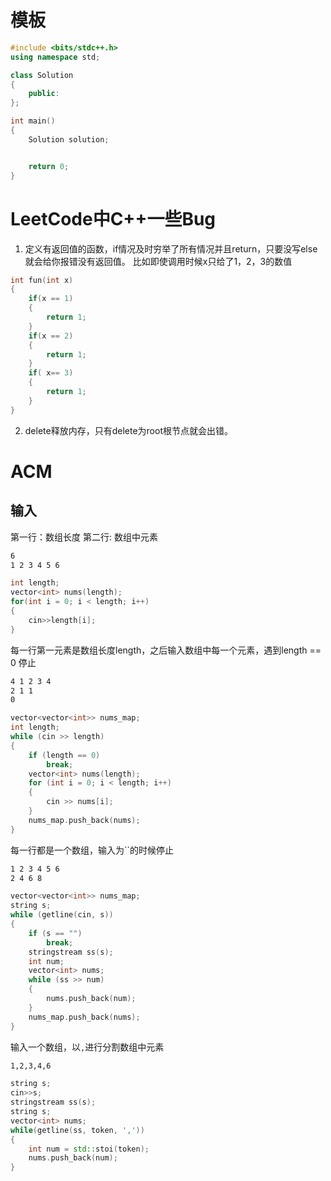 # 模板
```c++
#include <bits/stdc++.h> 
using namespace std;

class Solution
{
    public:
};

int main()
{
    Solution solution;


    return 0;
}
```

# LeetCode中C++一些Bug
1. 定义有返回值的函数，if情况及时穷举了所有情况并且return，只要没写else就会给你报错没有返回值。
比如即使调用时候x只给了1，2，3的数值
```c++
int fun(int x)
{
    if(x == 1)
    {
        return 1;
    }
    if(x == 2)
    {
        return 1;
    }
    if( x== 3)
    {
        return 1;
    }
}
```
2. delete释放内存，只有delete为root根节点就会出错。



# ACM
## 输入
第一行：数组长度 第二行: 数组中元素 
```bash
6
1 2 3 4 5 6
```
```c++
int length;
vector<int> nums(length);
for(int i = 0; i < length; i++)
{
    cin>>length[i];
}
```

每一行第一元素是数组长度length，之后输入数组中每一个元素，遇到length == 0 停止
```bash
4 1 2 3 4
2 1 1
0 
```

```c++
vector<vector<int>> nums_map;
int length;
while (cin >> length)
{
    if (length == 0)
        break;
    vector<int> nums(length);
    for (int i = 0; i < length; i++)
    {
        cin >> nums[i];
    }
    nums_map.push_back(nums);
}
```

每一行都是一个数组，输入为``的时候停止
```bash
1 2 3 4 5 6
2 4 6 8
```
```cpp
vector<vector<int>> nums_map;
string s;
while (getline(cin, s))
{
    if (s == "")
        break;
    stringstream ss(s);
    int num;
    vector<int> nums;
    while (ss >> num)
    {
        nums.push_back(num);
    }
    nums_map.push_back(nums);
}
```

输入一个数组，以`,`进行分割数组中元素
```bash
1,2,3,4,6
```
```c++
string s;
cin>>s;
stringstream ss(s);
string s;
vector<int> nums;
while(getline(ss, token, ','))
{
    int num = std::stoi(token);
    nums.push_back(num);
}
```
